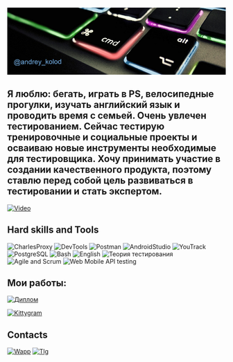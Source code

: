![Header](https://github.com/andreykolod/andreykolod/blob/main/assets/%D0%91%D0%B5%D0%B7%D1%8B%D0%BC%D1%8F%D0%BD%D0%BD%D1%8B%D0%B9%20(1).png)

##   Я люблю: бегать, играть в PS, велосипедные прогулки, изучать английский язык и проводить время с семьей. Очень увлечен тестированием. Сейчас тестирую тренировочные и социальные проекты и осваиваю новые инструменты необходимые для тестировщика. Хочу принимать участие в создании качественного продукта, поэтому ставлю перед собой цель развиваться в тестировании и стать экспертом.
[![Video](https://img.shields.io/badge/-👆_watch_Video_about_me_👆-fa1e1e?style=for-the-badge&logo=video&logoColor=fff)](https://drive.google.com/file/d/1p0Yn4Yn-gAoUnT-VYqH8tuOTNVloIhgw/view)

## Hard skills and Tools
![CharlesProxy](https://img.shields.io/badge/-Charles_Proxy-4a4a4a?style=for-the-badge&logo=C&logoColor=033e96)
![DevTools](https://img.shields.io/badge/-DevTools-4a4a4a?style=for-the-badge&logo=devtools&logoColor=033e96)
![Postman](https://img.shields.io/badge/-Postman-4a4a4a?style=for-the-badge&logo=postman&logoColor=ff6c37)
![AndroidStudio](https://img.shields.io/badge/-Android_Studio-4a4a4a?style=for-the-badge&logo=androidStudio&logoColor=3ddc84)
![YouTrack](https://img.shields.io/badge/-YouTrack-4a4a4a?style=for-the-badge&logo=YouTrack&logoColor=033e96)
![PostgreSQL](https://img.shields.io/badge/-PostgreSQL-4a4a4a?style=for-the-badge&logo=postgreSQL&logoColor=fff)
![Bash](https://img.shields.io/badge/-Bash-4a4a4a?style=for-the-badge&logo=Bash&logoColor=033e96)
![English](https://img.shields.io/badge/-English_A2-4a4a4a?style=for-the-badge&logo=english&logoColor=033e96)
![Теория тестирования](https://img.shields.io/badge/-Теория_тестирования-4a4a4a?style=for-the-badge&logo=Тестирование&logoColor=033e96)
![Agile and Scrum](https://img.shields.io/badge/-Agile_and_Scrum-4a4a4a?style=for-the-badge&logo=agile&logoColor=033e96)
![Web Mobile API testing](https://img.shields.io/badge/-Web_Mobile_API_тестирование-4a4a4a?style=for-the-badge&logo=agile&logoColor=033e96)

## Мои работы:
[![Диплом](https://img.shields.io/badge/-Дипломный_проект_Яндекс-fac132?style=for-the-badge&logo=диплом&logoColor=fff)](https://docs.google.com/spreadsheets/d/1kQurIk0f3h_S42oqblI-AOBktVXEGz5pnWaqdTKN1Gw/edit?usp=sharing)

[![Kittygram](https://img.shields.io/badge/-Тренировочный_проект_Kittygram-fac132?style=for-the-badge&logo=диплом&logoColor=fff)](https://docs.google.com/spreadsheets/d/1xU9KjYlrYZ-ESTk7qNboVOeLYSy2kAjKzOjAKj7puMw/edit?usp=sharing)

## Contacts
[![Wapp](https://img.shields.io/badge/-Whats_app-00a884?style=for-the-badge&logo=whatsapp&logoColor=fff)](https://wa.me/79253494756)
[![Tlg](https://img.shields.io/badge/-Telegram-64b5ef?style=for-the-badge&logo=telegram&logoColor=fff)](https://t.me/andrey_kolod)

